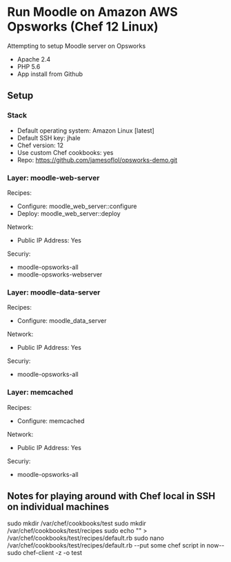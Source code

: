 # Run Moodle on Amazon AWS Opsworks (Chef 12 Linux)

Attempting to setup Moodle server on Opsworks
- Apache 2.4
- PHP 5.6
- App install from Github

## Setup

### Stack

- Default operating system: Amazon Linux [latest]
- Default SSH key: jhale
- Chef version: 12
- Use custom Chef cookbooks: yes
- Repo: https://github.com/jamesoflol/opsworks-demo.git

### Layer: moodle-web-server

Recipes:
- Configure: moodle_web_server::configure
- Deploy: moodle_web_server::deploy

Network:
- Public IP Address: Yes

Securiy:
- moodle-opsworks-all
- moodle-opsworks-webserver

### Layer: moodle-data-server

Recipes:
- Configure: moodle_data_server

Network:
- Public IP Address: Yes

Securiy:
- moodle-opsworks-all

### Layer: memcached

Recipes:
- Configure: memcached

Network:
- Public IP Address: Yes

Securiy:
- moodle-opsworks-all


## Notes for playing around with Chef local in SSH on individual machines

sudo mkdir /var/chef/cookbooks/test
sudo mkdir /var/chef/cookbooks/test/recipes
sudo echo "" > /var/chef/cookbooks/test/recipes/default.rb
sudo nano /var/chef/cookbooks/test/recipes/default.rb
--put some chef script in now--
sudo chef-client -z -o test

